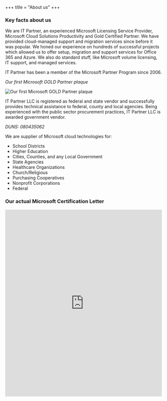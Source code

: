 +++
title = "About us"
+++

### Key facts about us

We are IT Partner, an experienced Microsoft Licensing Service Provider, Microsoft Cloud Solutions Productivity and Gold Certified Partner. We have provided cloud-managed support and migration services since before it was popular. We honed our experience on hundreds of successful projects which allowed us to offer setup, migration and support services for Office 365 and Azure. We also do standard stuff, like Microsoft volume licensing, IT support, and managed services.

IT Partner has been a member of the Microsoft Partner Program since 2006.

_Our first Microsoft GOLD Partner plaque_

![Our first Microsoft GOLD Partner plaque](https://o365hq.com/images/208.jpg)

IT Partner LLC is registered as federal and state vendor and successfully provides technical assistance to federal, county and local agencies. Being experienced with the public sector procurement practices, IT Partner LLC is awarded government vendor.

_DUNS: 080435062_

We are supplier of Microsoft cloud technologies for:

* School Districts 
* Higher Education 
* Cities, Counties, and any Local Government
* State Agencies
* Healthcare Organizations
* Church/Religious
* Purchasing Cooperatives
* Nonprofit Corporations
* Federal


### Our actual Microsoft Certification Letter

<iframe src="https://onedrive.live.com/embed?cid=317E3EF3253FD0EA&resid=317E3EF3253FD0EA%2130482&authkey=AGSG3CW-CHrPlsU&em=2" width="100%" height="600px" frameborder="0" scrolling="no"></iframe>